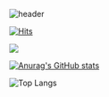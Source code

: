 ![header](https://capsule-render.vercel.app/api?type=rounded&color=0:A9E2C5,100:1A9A91&section=header&height=175&text=%20안뇽~%20&animation=fadeIn&fontSize=50&fontColor=eeeeee&textBg=false&desc=Clickang's%20Git&decsSize=40&descAlign=55&descAlignY=68)

[![Hits](https://hits.seeyoufarm.com/api/count/incr/badge.svg?url=https%3A%2F%2Fgithub.com%2Fclickang%2Fhit-counter&count_bg=%233DC8B9&title_bg=%23555555&icon=&icon_color=%23E7E7E7&title=hits&edge_flat=false)](https://hits.seeyoufarm.com) 

<img src="https://img.shields.io/badge/%27Lucky%27-006600?style=for-the-badge&logo=4chan&logoColor=black%22%3E">

[![Anurag's GitHub stats](https://github-readme-stats.vercel.app/api?username=clickang)](https://github.com/anuraghazra/github-readme-stats)

![Top Langs](https://github-readme-stats.vercel.app/api/top-langs/?username=clickang&layout=compact)


<!--
**clickang/clickang** is a ✨ _special_ ✨ repository because its `README.md` (this file) appears on your GitHub profile.

Here are some ideas to get you started:

- 🔭 I’m currently working on ...
- 🌱 I’m currently learning ...
- 👯 I’m looking to collaborate on ...
- 🤔 I’m looking for help with ...
- 💬 Ask me about ...
- 📫 How to reach me: ...
- 😄 Pronouns: ...
- ⚡ Fun fact: ...
-->
